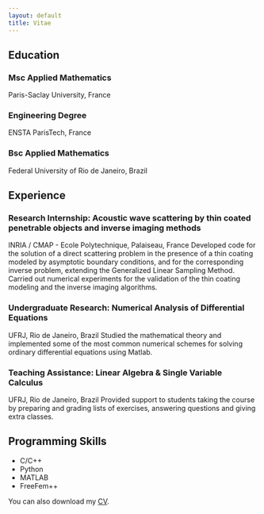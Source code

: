 ```yaml
---
layout: default
title: Vitae
---
```

## Education

### Msc Applied Mathematics
Paris-Saclay University, France

### Engineering Degree
ENSTA ParisTech, France

### Bsc Applied Mathematics
Federal University of Rio de Janeiro, Brazil 

## Experience

### Research Internship: Acoustic wave scattering by thin coated penetrable objects and inverse imaging methods
INRIA / CMAP - Ecole Polytechnique, Palaiseau, France
Developed code for the solution of a direct scattering problem in the presence of a thin coating
modeled by asymptotic boundary conditions, and for the corresponding inverse problem,
extending the Generalized Linear Sampling Method. Carried out numerical experiments for
the validation of the thin coating modeling and the inverse imaging algorithms.

### Undergraduate Research: Numerical Analysis of Differential Equations
UFRJ, Rio de Janeiro, Brazil
Studied the mathematical theory and implemented some of the most common numerical
schemes for solving ordinary differential equations using Matlab.

### Teaching Assistance: Linear Algebra & Single Variable Calculus
UFRJ, Rio de Janeiro, Brazil
Provided support to students taking the course by preparing and grading lists of exercises, answering questions and giving extra classes.

## Programming Skills
* C/C++
* Python
* MATLAB
* FreeFem++

You can also download my [CV](http://linktocv).

